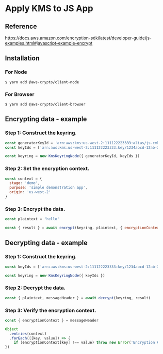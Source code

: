 # Apply KMS to JS App



## Reference

https://docs.aws.amazon.com/encryption-sdk/latest/developer-guide/js-examples.html#javascript-example-encrypt



## Installation

### For Node

```shell
$ yarn add @aws-crypto/client-node
```

### For Browser

```shell
$ yarn add @aws-crypto/client-browser
```



## Encrypting data - example

### Step 1: Construct the keyring.

```javascript
const generatorKeyId = 'arn:aws:kms:us-west-2:111122223333:alias/js-cmk'
const keyIds = ['arn:aws:kms:us-west-2:111122223333:key/1234abcd-12ab-34cd-56ef-1234567890ab']

const keyring = new KmsKeyringNode({ generatorKeyId, keyIds })
```



### Step 2: Set the encryption context.

```javascript
const context = {
  stage: 'demo',
  purpose: 'simple demonstration app',
  origin: 'us-west-2'
}
```



### Step 3: Encrypt the data.

```javascript
const plaintext = 'hello'

const { result } = await encrypt(keyring, plaintext, { encryptionContext: context })
```



## Decrypting data - example

### Step 1: Construct the keyring.

```javascript
const keyIds = ['arn:aws:kms:us-west-2:111122223333:key/1234abcd-12ab-34cd-56ef-1234567890ab']

const keyring = new KmsKeyringNode({ keyIds })
```



### Step 2: Decrypt the data.

```javascript
const { plaintext, messageHeader } = await decrypt(keyring, result)
```



### Step 3: Verify the encryption context.

```javascript
const { encryptionContext } = messageHeader

Object
  .entries(context)
  .forEach(([key, value]) => {
    if (encryptionContext[key] !== value) throw new Error('Encryption Context does not match expected values')
})
```

